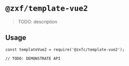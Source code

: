 # `@zxf/template-vue2`

> TODO: description

## Usage

```
const templateVue2 = require('@zxfc/template-vue2');

// TODO: DEMONSTRATE API
```
